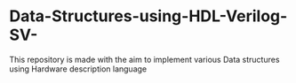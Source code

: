 # Data-Structures-using-HDL-Verilog-SV-
This repository is made with the aim to implement various Data structures using Hardware description language
